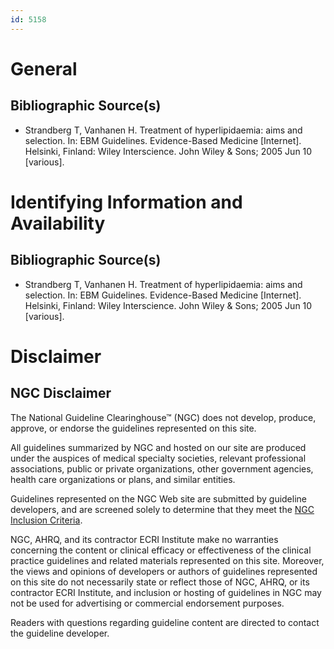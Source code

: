 ```yaml
---
id: 5158
---
```


# General

## Bibliographic Source(s)

- Strandberg T, Vanhanen H. Treatment of hyperlipidaemia: aims and selection. In: EBM Guidelines. Evidence-Based Medicine [Internet]. Helsinki, Finland: Wiley Interscience. John Wiley & Sons; 2005 Jun 10 [various].

# Identifying Information and Availability

## Bibliographic Source(s)

- Strandberg T, Vanhanen H. Treatment of hyperlipidaemia: aims and selection. In: EBM Guidelines. Evidence-Based Medicine [Internet]. Helsinki, Finland: Wiley Interscience. John Wiley & Sons; 2005 Jun 10 [various].

# Disclaimer

## NGC Disclaimer

The National Guideline Clearinghouse™ (NGC) does not develop, produce, approve, or endorse the guidelines represented on this site.

All guidelines summarized by NGC and hosted on our site are produced under the auspices of medical specialty societies, relevant professional associations, public or private organizations, other government agencies, health care organizations or plans, and similar entities.

Guidelines represented on the NGC Web site are submitted by guideline developers, and are screened solely to determine that they meet the [NGC Inclusion Criteria](/help-and-about/summaries/inclusion-criteria).

NGC, AHRQ, and its contractor ECRI Institute make no warranties concerning the content or clinical efficacy or effectiveness of the clinical practice guidelines and related materials represented on this site. Moreover, the views and opinions of developers or authors of guidelines represented on this site do not necessarily state or reflect those of NGC, AHRQ, or its contractor ECRI Institute, and inclusion or hosting of guidelines in NGC may not be used for advertising or commercial endorsement purposes.

Readers with questions regarding guideline content are directed to contact the guideline developer.

